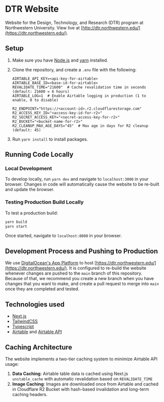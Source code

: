# DTR Website

Website for the Design, Technology, and Research (DTR) program at Northwestern University. View live at [http://dtr.northwestern.edu/](https://dtr.northwestern.edu/).

## Setup

1. Make sure you have [Node.js](https://nodejs.org/en/) and [yarn](https://classic.yarnpkg.com/en/docs/install) installed.
2. Clone the repository, and create a `.env` file with the following:

   ```env
   AIRTABLE_API_KEY=<api-key-for-airtable>
   AIRTABLE_BASE_ID=<base-id-for-airtable>
   REVALIDATE_TIME="21600"  # Cache revalidation time in seconds (default: 21600 = 6 hours)
   AIRTABLE_LOG=1  # Enable Airtable logging in production (1 to enable, 0 to disable)

   R2_ENDPOINT="https://<account-id>.r2.cloudflarestorage.com"
   R2_ACCESS_KEY_ID="<access-key-id-for-r2>"
   R2_SECRET_ACCESS_KEY="<secret-access-key-for-r2>"
   R2_BUCKET="<bucket-name-for-r2>"
   R2_CLEANUP_MAX_AGE_DAYS="45"  # Max age in days for R2 cleanup (default: 45)
   ```

3. Run `yarn install` to install packages.

## Running Code Locally

### Local Development

To develop locally, run `yarn dev` and navigate to `localhost:3000` in your browser. Changes in code will automatically cause the website to be re-built and update the browser.

### Testing Production Build Locally

To test a production build:

```bash
yarn build
yarn start
```

Once started, navigate to `localhost:8080` in your browser.

## Development Process and Pushing to Production

We use [DigitalOcean's App Platform](https://www.digitalocean.com/products/app-platform/) to host [https://dtr.northwestern.edu/](https://dtr.northwestern.edu/). It is configured to re-build the website whenever changes are pushed to the `main` branch of this repository. Because of that, we recommend you create a new branch when you have changes that you want to make, and create a pull request to merge into `main` once they are completed and tested.

## Technologies used

- [Next.js](https://nextjs.org/)
- [TailwindCSS](https://tailwindcss.com/)
- [Typescript](https://www.typescriptlang.org/)
- [Airtable](https://airtable.com/) and [Airtable API](https://airtable.com/api)

## Caching Architecture

The website implements a two-tier caching system to minimize Airtable API usage:

1. **Data Caching**: Airtable table data is cached using Next.js `unstable_cache` with automatic revalidation based on `REVALIDATE_TIME`
2. **Image Caching**: Images are downloaded once from Airtable and cached in Cloudflare R2 Bucket with hash-based invalidation and long-term caching headers.
